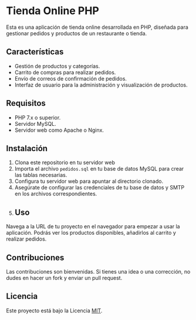 # Tienda Online PHP

Esta es una aplicación de tienda online desarrollada en PHP, diseñada para gestionar pedidos y productos de un restaurante o tienda.

## Características

- Gestión de productos y categorías.
- Carrito de compras para realizar pedidos.
- Envío de correos de confirmación de pedidos.
- Interfaz de usuario para la administración y visualización de productos.

## Requisitos

- PHP 7.x o superior.
- Servidor MySQL.
- Servidor web como Apache o Nginx.

## Instalación

1. Clona este repositorio en tu servidor web
2. Importa el archivo `pedidos.sql` en tu base de datos MySQL para crear las tablas necesarias.
3. Configura tu servidor web para apuntar al directorio clonado.
4. Asegúrate de configurar las credenciales de tu base de datos y SMTP en los archivos correspondientes.
5. ## Uso

Navega a la URL de tu proyecto en el navegador para empezar a usar la aplicación. Podrás ver los productos disponibles, añadirlos al carrito y realizar pedidos.

## Contribuciones

Las contribuciones son bienvenidas. Si tienes una idea o una corrección, no dudes en hacer un fork y enviar un pull request.

## Licencia

Este proyecto está bajo la Licencia [MIT](https://opensource.org/licenses/MIT). 
